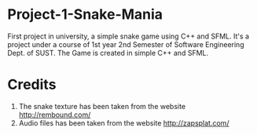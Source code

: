 # Project-1-Snake-Mania
First project in university, a simple snake game using C++ and SFML. It's a project under a course of 1st year 2nd Semester of Software Engineering Dept. of SUST.
The Game is created in simple C++ and SFML. 


# Credits
1. The snake texture has been taken from the website http://rembound.com/
2. Audio files has been taken from the website http://zapsplat.com/
